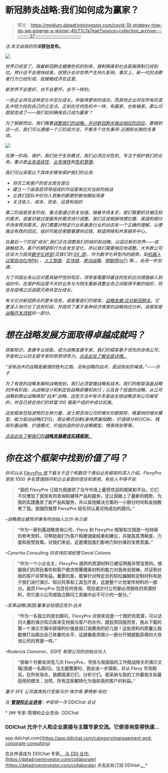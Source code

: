 # 新冠肺炎战略:我们如何成为赢家？

> 原文：<https://medium.datadriveninvestor.com/covid-19-strategy-how-do-we-emerge-a-winner-4fc77c7a7eae?source=collection_archive---------37----------------------->

*注:本文由我的同事*[](https://www.linkedin.com/in/davetang4/)**原创发布。**

*![](img/02de2e5025e8eaef3bc1861f6a72b1c5.png)*

*世界已经变了。随着新冠肺炎健康危机的到来，强制隔离和社会距离限制已经到位。预计这不会很快结束，但预计会对世界产生持久影响。事实上，新一代的消费者行为已经形成。低接触经济在这里。*

*新世界不会更好，也不会更坏。会不一样的。*

*一些企业将在这种变化中茁壮成长，并取得更快的成功，而其他企业将在所有的混乱中努力找到自己的立足点。正如在任何危机中一样，有赢家，也有输家。那么问题就变成了——我们如何确保自己成为赢家？*

*为了脱颖而出，我们需要[调整我们的战略，并对新冠肺炎做出相应的回应](https://flevy.com/browse/flevypro/strategy-development-responding-to-covid-19-5078)。要做到这一点，我们可以遵循一个三阶段方法，平衡多个优先事项-近期和长期优先事项。*

*![](img/3e13c7de15c01dc7d2c5e839ffa1ddd2.png)*

*在第一阶段，保护，我们处于生存模式。我们必须应对危机，专注于保护我们的业务。重点是[业务连续性](https://flevy.com/business-toolkit/business-continuity-planning)、[业务弹性](https://flevy.com/business-toolkit/business-resilience)和[危机管理](https://flevy.com/business-toolkit/crisis-management)。*

*我们可以采取以下具体步骤来保护我们的业务:*

*   *将员工和客户的安全放在首位*
*   *建立一个由高层领导组成的作战室来应对当前的挑战*
*   *比我们团队中任何人想象的都更积极地模拟场景*
*   *关注收入、成本、现金、运营和组织*

*第二阶段是恢复阶段，重点是通过恢复加速。随着市场复苏，我们需要抓住被压抑的需求，或者对被过度服务的需求进行调整。我们应该根据地理位置、渠道和细分市场来预测需求。我们需要对特定行业和垂直行业的动态有一个正确的理解，以便做出有效的回应。组织可能还需要重建供应链、制造网络和共享服务中心。*

*在最后一个阶段“成长”,我们正在调整我们的组织和战略，以适应新的世界——低接触经济。客户的期望和行为会发生变化，所以我们需要相应地调整。大多数公司应该大力投资[数字化转型](https://flevy.com/browse/stream/digital-transformation)(见我们的 [DX 流](https://flevy.com/browse/stream/digital-transformation))，作为数字化转型内的趋势，如[机器人过程自动化(RPA)](https://flevy.com/business-toolkit/robotic-process-automation) 、[人工智能](https://flevy.com/business-toolkit/artificial-intelligence)、[区块链](https://flevy.com/business-toolkit/blockchain)、[移动战略](https://flevy.com/business-toolkit/mobile-strategy)、[物联网(IoT)](https://flevy.com/business-toolkit/internet-of-things) 等。，会进一步加速。*

*为了巩固业务以应对更具破坏性的现实，领导者需要将最佳的危机应对措施嵌入到组织中。在保护和运营今天的业务与为明天重新调整业务之间取得平衡的组织，将会在疫情之后逃脱灭绝并茁壮成长。*

*有关应对新冠肺炎的更多信息，请查看我们的框架，[战略发展:应对新冠肺炎](https://flevy.com/browse/flevypro/strategy-development-responding-to-covid-19-5078)。它更深入地讨论了这些阶段，并提供了基于各种经济情景的战略响应分析。该框架是[战略开发流程](https://flevy.com/browse/stream/strategy-development)的一部分。*

# *想在战略发展方面取得卓越成就吗？*

*获取知识，发展专业技能，成为战略发展专家。我们的框架基于领先的咨询公司、学者和公认的主题专家的思想领导力。[点击此处了解全部详情。](https://flevy.com/browse/stream/strategy-development)*

*“没有战术的战略是最慢的胜利之路。没有战略的战术，是战败前的噪音。”——孙子*

*为了有效的战略发展和战略规划，我们必须掌握战略和战术。我们的框架涵盖战略的所有阶段，从战略设计和制定到战略部署和执行；以及各个层面的战略，从公司战略到商业战略再到“战术”战略。这些方法中有许多是由全球战略咨询公司编写的，并且已经在他们的财富 100 强客户组织中成功实施。*

*这些框架包括波特的五种力量、波士顿咨询公司的增长份额矩阵、格雷纳的增长模型、能力驱动战略(CDS)、商业模式创新(身体质量指数)、价值链分析(VCA)、残局利基战略、价值模式、价值创造的综合战略模型、情景规划等等。*

*[点击此处了解我们的**战略发展最佳实践框架**。](https://flevy.com/browse/stream/strategy-development)*

# *你在这个框架中找到价值了吗？*

*你可以从 [FlevyPro 库](https://flevy.com/pro/library)下载关于这个和数百个类似业务框架的深入介绍。FlevyPro 受到 1000 多名管理顾问和企业高管的信任和使用。有些人不得不说:*

> **“我的 FlevyPro 订阅为我提供了当今市场上最受欢迎的框架和平台。它们不仅增加了我现有的咨询和辅导产品和服务，还让我跟上了最新的趋势，为我的实践激发了新产品和服务，并以其他解决方案的一小部分时间和金钱教育了我。我强烈推荐 FlevyPro 给任何认真对待成功的顾问。”**

*–战略商业建筑师事务所创始人比尔·布兰森*

> **“作为一家利基战略咨询公司，Flevy 和 FlevyPro 框架和文档是一份持续的参考资料，可帮助我们为客户构建调查结果和建议，并提高其清晰度、力度和视觉效果。对我们来说，这是增加我们影响力和价值的宝贵资源。”**

*–Cynertia Consulting 的咨询区域经理 David Coloma*

> **“作为一个小企业主，FlevyPro 提供的资源材料已被证明是非常宝贵的。根据我们的项目事件和客户要求按需搜索材料的能力对我来说很棒，并证明对我的客户非常有益。重要的是，能够针对特定目的轻松编辑和定制材料有助于我们进行演示、知识共享和工具包开发，这是整个计划宣传材料的一部分。虽然 FlevyPro 包含任何咨询、项目或交付公司都必须拥有的资源材料，但它是小公司或独立顾问工具箱中必不可少的一部分。”**

*–变革战略(英国)董事总经理迈克尔·达夫*

> **“作为一名独立的成长顾问，FlevyPro 对我来说是一个很好的资源，可以访问大量的演示知识库来支持我与客户的合作。就投资回报而言，我从下载的第一个演示文稿中获得的价值是我订阅费用的好几倍！这些资料的质量让我能够打出超出自己体重的水平，这就像是用很小一部分开销就能获得四大咨询公司的资源一样。”**

*–Roderick Cameron，SGFE 有限公司的创始合伙人*

> **“我每个月都会浏览几次 FlevyPro，寻找与我面临的工作挑战相关的演示文稿(我是一名顾问)。当主题需要时，我会进一步探索，并从 Flevy 市场购买。在所有场合，我都阅读它们，分析它们。我采纳与我的工作最相关和最适用的想法；当然，所有这些都转化为我和我的客户的利益。”**

*量子 SFE 公司首席执行官奥马尔·埃尔南·蒙特斯·帕拉*

*在 [**管理和企业咨询**](https://app.ddichat.com/category/management-and-corporate-consulting) **:** 中安排一次 DDIChat 会议*

*[](https://app.ddichat.com/category/management-and-corporate-consulting) [## 专家-管理和企业咨询- DDIChat

### DDIChat 允许个人和企业直接与主题专家交流。它使咨询变得快速…

app.ddichat.com](https://app.ddichat.com/category/management-and-corporate-consulting) 

在此申请成为 DDIChat 专家[。
与 DDI 合作:](https://app.ddichat.com/expertsignup)[https://datadriveninvestor.com/collaborate](https://datadriveninvestor.com/collaborate)
点击此处订阅 DDIntel [。](https://ddintel.datadriveninvestor.com/)*